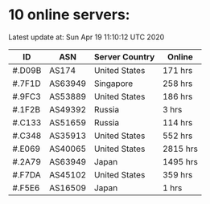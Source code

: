 # 10 online servers:

Latest update at: Sun Apr 19 11:10:12 UTC 2020

| ID | ASN | Server Country | Online |
| -- | --- | -------------- | ------ |
| #.D09B | AS174 | United States | 171 hrs |
| #.7F1D | AS63949 | Singapore | 258 hrs |
| #.9FC3 | AS53889 | United States | 186 hrs |
| #.1F2B | AS49392 | Russia | 3 hrs |
| #.C133 | AS51659 | Russia | 114 hrs |
| #.C348 | AS35913 | United States | 552 hrs |
| #.E069 | AS40065 | United States | 2815 hrs |
| #.2A79 | AS63949 | Japan | 1495 hrs |
| #.F7DA | AS45102 | United States | 359 hrs |
| #.F5E6 | AS16509 | Japan | 1 hrs |


